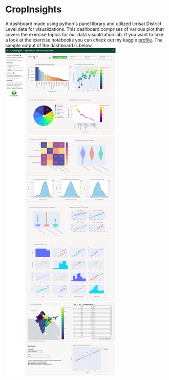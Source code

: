 # CropInsights
A dashboard made using python's panel library and utilized Icrisat District Level data for visualizations. This dashboard comprises of various plot that covers the exercise topics for our data visualization lab. If you want to take a look at the exercise notebooks you can check out my kaggle [profile](https://www.kaggle.com/rameezakther). The sample output of the dashboard is below ![png](./Images/SampleOutputImage.png)
